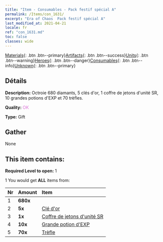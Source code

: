 ```yaml
---
title: "Item - Consumables - Pack festif spécial A"
permalink: /Items/con_1631/
excerpt: "Era of Chaos  Pack festif spécial A"
last_modified_at: 2021-04-21
locale: fr
ref: "con_1631.md"
toc: false
classes: wide
---
```

 [Materials](/fr/Items/){: .btn .btn--primary}[Artifacts](/fr/Items/Artifacts/){: .btn .btn--success}[Units](/fr/Items/Units/){: .btn .btn--warning}[Heroes](/fr/Items/Heroes/){: .btn .btn--danger}[Consumables](/fr/Items/Consumables/){: .btn .btn--info}[Unknown](/fr/Items/Unknown/){: .btn .btn--primary}

## Détails
 **Description:** Octroie 680 diamants, 5 clés d'or, 1 coffre de jetons d'unité SR, 10 grandes potions d'EXP et 70 trèfles.

 **Quality:** <span style="color: #DA70D6">OK</span>

 **Type:** Gift

## Gather

  None

## This item contains:

 **Required Level to open:** 1

 1 You would get **ALL** items  from:

  | Nr | Amount |     Item    |
  |:---|:-------|:------------|
  | 1 |  **680x** | <i class="fas fa-gem"/> |  | 
  | 2 |  **5x** | [Clé d'or](/fr/Items/con_783/) |  | 
  | 3 |  **1x** | [Coffre de jetons d'unité SR](/fr/Items/con_1597/) |  | 
  | 4 |  **10x** | [Grande potion d'EXP](/fr/Items/con_702/) |  | 
  | 5 |  **70x** | [Trèfle](/fr/Items/con_537/) |  | 
